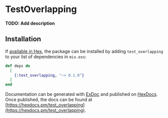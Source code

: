 # TestOverlapping

**TODO: Add description**

## Installation

If [available in Hex](https://hex.pm/docs/publish), the package can be installed
by adding `test_overlapping` to your list of dependencies in `mix.exs`:

```elixir
def deps do
  [
    {:test_overlapping, "~> 0.1.0"}
  ]
end
```

Documentation can be generated with [ExDoc](https://github.com/elixir-lang/ex_doc)
and published on [HexDocs](https://hexdocs.pm). Once published, the docs can
be found at [https://hexdocs.pm/test_overlapping](https://hexdocs.pm/test_overlapping).


